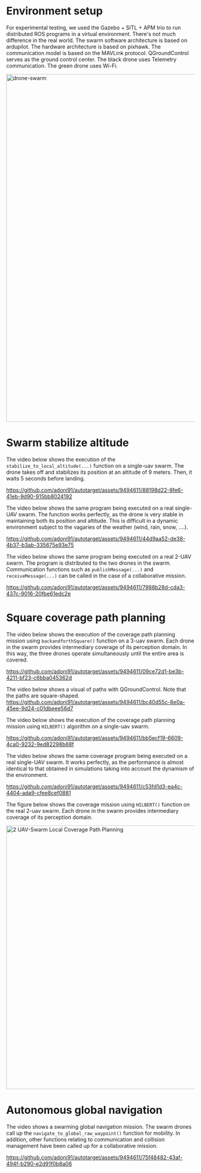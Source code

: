 # Environment setup
For experimental testing, we used the Gazebo + SITL + APM trio to run distributed ROS programs in a virtual environment. There's not much difference in the real world. The swarm software architecture is based on ardupilot. The hardware architecture is based on pixhawk.  The communication model is based on the MAVLink protocol. QGroundControl serves as the ground control center. The black drone uses Telemetry communication. The green drone uses Wi-Fi.

<img width="930" alt="drone-swarm" src="https://github.com/adoni91/autotarget/assets/9494611/5385259a-5101-421b-9b5b-3564c33f4058">

# Swarm stabilize altitude

The video below shows the execution of the ``` stabilize_to_local_altitude(...) ``` function on a single-uav swarm. The drone takes off and stabilizes its position at an altitude of 9 meters. Then, it waits 5 seconds before landing.

https://github.com/adoni91/autotarget/assets/9494611/88198d22-8fe6-41eb-9d90-915bb8024192

The video below shows the same program being executed on a real single-UAV swarm. The function works perfectly, as the drone is very stable in maintaining both its position and altitude. This is difficult in a dynamic environment subject to the vagaries of the weather (wind, rain, snow, ....).

https://github.com/adoni91/autotarget/assets/9494611/44d9aa52-de38-4b37-b3ab-335675e93e75

The video below shows the same program being executed on a real 2-UAV swarm. The program is distributed to the two drones in the swarm. Communication functions such as ``` publishMessage(...) ``` and ``` receiveMessage(...) ``` can be called in the case of a collaborative mission.

https://github.com/adoni91/autotarget/assets/9494611/7988b28d-cda3-437c-9016-20fbe61edc2e




# Square coverage path planning

The video below shows the execution of the coverage path planning mission using ``` backandforthSquare() ``` function on a 3-uav swarm. Each drone in the swarm provides intermediary coverage of its perception domain. In this way, the three drones operate simultaneously until the entire area is covered.

https://github.com/adoni91/autotarget/assets/9494611/09ce72d1-be3b-4211-bf23-c6bba045362d

The video below shows a visual of paths with QGroundControl. Note that the paths are square-shaped.
https://github.com/adoni91/autotarget/assets/9494611/bc40d55c-8e0a-45ee-9d24-c01dbeee56d7

The video below shows the execution of the coverage path planning mission using ``` HILBERT() ``` algorithm on a single-uav swarm.

https://github.com/adoni91/autotarget/assets/9494611/bb5ecf19-6609-4ca0-9232-9ed82298b68f

The video below shows the same coverage program being executed on a real single-UAV swarm. It works perfectly, as the performance is almost identical to that obtained in simulations taking into account the dynamism of the environment.

https://github.com/adoni91/autotarget/assets/9494611/c53fd1d3-ea4c-4404-ada9-cfee8cef0881

The figure below shows the coverage mission using ``` HILBERT() ``` function on the real 2-uav swarm. Each drone in the swarm provides intermediary coverage of its perception domain.

<img width="705" alt="2 UAV-Swarm Local Coverage Path Planning" src="https://github.com/adoni91/autotarget/assets/9494611/60b51973-96b0-49b3-8f4e-2995d6d6b477">



# Autonomous global navigation

The video shows a swarming global navigation mission. The swarm drones call up the ``` navigate_to_global_raw_waypoint() ``` function for mobility. In addition, other functions relating to communication and collision management have been called up for a collaborative mission.

https://github.com/adoni91/autotarget/assets/9494611/75f48482-43af-494f-b290-e2d91f0b8a06
